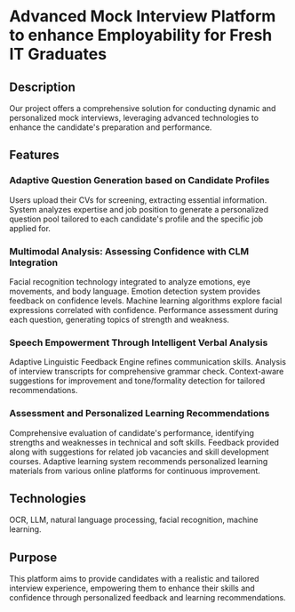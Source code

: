 # Advanced Mock Interview Platform to enhance Employability for Fresh IT Graduates

## Description
Our project offers a comprehensive solution for conducting dynamic and personalized mock interviews, leveraging advanced technologies to enhance the candidate's preparation and performance.

## Features
### Adaptive Question Generation based on Candidate Profiles
Users upload their CVs for screening, extracting essential information.
System analyzes expertise and job position to generate a personalized question pool tailored to each candidate's profile and the specific job applied for.
### Multimodal Analysis: Assessing Confidence with CLM Integration
Facial recognition technology integrated to analyze emotions, eye movements, and body language.
Emotion detection system provides feedback on confidence levels.
Machine learning algorithms explore facial expressions correlated with confidence.
Performance assessment during each question, generating topics of strength and weakness.
### Speech Empowerment Through Intelligent Verbal Analysis
Adaptive Linguistic Feedback Engine refines communication skills.
Analysis of interview transcripts for comprehensive grammar check.
Context-aware suggestions for improvement and tone/formality detection for tailored recommendations.
### Assessment and Personalized Learning Recommendations
Comprehensive evaluation of candidate's performance, identifying strengths and weaknesses in technical and soft skills.
Feedback provided along with suggestions for related job vacancies and skill development courses.
Adaptive learning system recommends personalized learning materials from various online platforms for continuous improvement.


## Technologies
OCR, LLM, natural language processing, facial recognition, machine learning.

## Purpose
This platform aims to provide candidates with a realistic and tailored interview experience, empowering them to enhance their skills and confidence through personalized feedback and learning recommendations.
